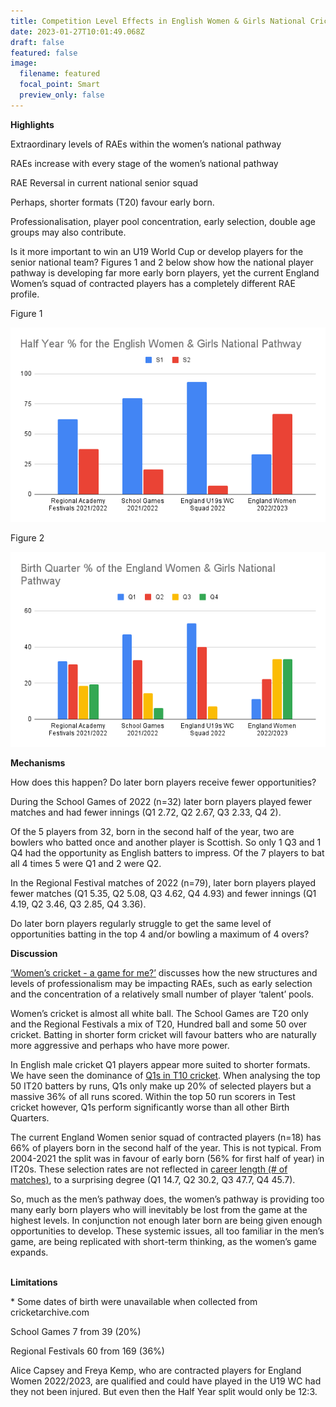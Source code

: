 ```yaml
---
title: Competition Level Effects in English Women & Girls National Cricket Pathways
date: 2023-01-27T10:01:49.068Z
draft: false
featured: false
image:
  filename: featured
  focal_point: Smart
  preview_only: false
---
```

**Highlights**



Extraordinary levels of RAEs within the women’s national pathway

RAEs increase with every stage of the women’s national pathway

RAE Reversal in current national senior squad 

Perhaps, shorter formats (T20) favour early born.

Professionalisation, player pool concentration, early selection, double age groups may also contribute.



Is it more important to win an U19 World Cup or develop players for the senior national team? Figures 1 and 2 below show how the national player pathway is developing far more early born players, yet the current England Women’s squad of contracted players has a completely different RAE profile.



Figure 1

![](half-year-for-the-english-women-girls-national-pathway-.png)

F﻿igure 2

![](birth-quarter-of-the-england-women-girls-national-pathway.png)

**Mechanisms**

How does this happen? Do later born players receive fewer opportunities?

During the School Games of 2022 (n=32) later born players played fewer matches and had fewer innings (Q1 2.72, Q2 2.67, Q3 2.33, Q4 2).

Of the 5 players from 32, born in the second half of the year, two are bowlers who batted once and another player is Scottish. So only 1 Q3 and 1 Q4 had the opportunity as English batters to impress. Of the 7 players to bat all 4 times 5 were Q1 and 2 were Q2.

In the Regional Festival matches of 2022 (n=79), later born players played fewer matches (Q1 5.35, Q2 5.08, Q3 4.62, Q4 4.93) and fewer innings (Q1 4.19, Q2 3.46, Q3 2.85, Q4 3.36).

Do later born players regularly struggle to get the same level of opportunities batting in the top 4 and/or bowling a maximum of 4 overs?

**D﻿iscussion**

[‘Women’s cricket - a game for me?’](https://onemoresummer.co.uk/post/womens-cricket-a-game-for-me/) discusses how the new structures and levels of professionalism may be impacting RAEs, such as early selection and the concentration of a relatively small number of player ‘talent’ pools.

Women’s cricket is almost all white ball. The School Games are T20 only and the Regional Festivals a mix of T20, Hundred ball and some 50 over cricket. Batting in shorter form cricket will favour batters who are naturally more aggressive and perhaps who have more power.  

In English male cricket Q1 players appear more suited to shorter formats. We have seen the dominance of [Q1s in T10 cricket](https://onemoresummer.co.uk/post/what-format-do-q1-english-male-batters-excel-at-the-shorter-the-better/). When analysing the top 50 IT20 batters by runs, Q1s only make up 20% of selected players but a massive 36% of all runs scored. Within the top 50 run scorers in Test cricket however, Q1s perform significantly worse than all other Birth Quarters.

The current England Women senior squad of contracted players (n=18) has 66% of players born in the second half of the year. This is not typical. From 2004-2021 the split was in favour of early born (56% for first half of year) in IT20s. These selection rates are not reflected in [career length (# of matches)](https://onemoresummer.co.uk/post/why-do-later-born-players-have-longer-careers-for-england-women-in-t20-cricket/), to a surprising degree (Q1 14.7, Q2 30.2, Q3 47.7, Q4 45.7).

So, much as the men’s pathway does, the women’s pathway is providing too many early born players who will inevitably be lost from the game at the highest levels. In conjunction not enough later born are being given enough opportunities to develop. These systemic issues, all too familiar in the men’s game, are being replicated with short-term thinking, as the women’s game expands.

**\
L﻿imitations**

\* Some dates of birth were unavailable when collected from cricketarchive.com

School Games 7 from 39 (20%)

Regional Festivals 60 from 169 (36%)

Alice Capsey and Freya Kemp, who are contracted players for England Women 2022/2023, are qualified and could have played in the U19 WC had they not been injured. But even then the Half Year split would only be 12:3.